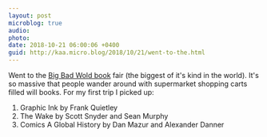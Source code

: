 ```yaml
---
layout: post
microblog: true
audio: 
photo: 
date: 2018-10-21 06:00:06 +0400
guid: http://kaa.micro.blog/2018/10/21/went-to-the.html
---
```

Went to the [Big Bad Wold book](https://www.bigbadwolfbooks.com) fair (the biggest of it's kind in the world). It's so massive that people wander around with supermarket shopping carts filled will books. For my first trip I picked up:
  
1. Graphic Ink by Frank Quietley
2. The Wake by Scott Snyder and Sean Murphy
3. Comics A Global History by Dan Mazur and Alexander Danner

